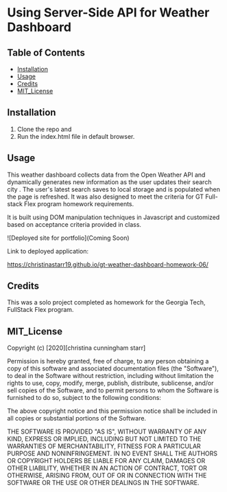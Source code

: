 # Using Server-Side API for Weather Dashboard

## Table of Contents

- [Installation](#installation)
- [Usage](#usage)
- [Credits](#credits)
- [MIT_License](#mit_license)

## Installation

1. Clone the repo and
2. Run the index.html file in default browser.

## Usage

This weather dashboard collects data from the Open Weather API and dynamically generates new information as the user updates their search city . The user's latest search saves to local storage and is populated when the page is refreshed. It was also designed to meet the criteria for GT Full-stack Flex program homework requirements.

It is built using DOM manipulation techniques in Javascript and customized based on acceptance criteria provided in class.

![Deployed site for portfolio](Coming Soon)

Link to deployed application:

https://christinastarr19.github.io/gt-weather-dashboard-homework-06/

## Credits

This was a solo project completed as homework for the Georgia Tech, FullStack Flex program.

## MIT_License

Copyright (c) [2020][christina cunningham starr]

Permission is hereby granted, free of charge, to any person obtaining a copy
of this software and associated documentation files (the "Software"), to deal
in the Software without restriction, including without limitation the rights
to use, copy, modify, merge, publish, distribute, sublicense, and/or sell
copies of the Software, and to permit persons to whom the Software is
furnished to do so, subject to the following conditions:

The above copyright notice and this permission notice shall be included in all
copies or substantial portions of the Software.

THE SOFTWARE IS PROVIDED "AS IS", WITHOUT WARRANTY OF ANY KIND, EXPRESS OR
IMPLIED, INCLUDING BUT NOT LIMITED TO THE WARRANTIES OF MERCHANTABILITY,
FITNESS FOR A PARTICULAR PURPOSE AND NONINFRINGEMENT. IN NO EVENT SHALL THE
AUTHORS OR COPYRIGHT HOLDERS BE LIABLE FOR ANY CLAIM, DAMAGES OR OTHER
LIABILITY, WHETHER IN AN ACTION OF CONTRACT, TORT OR OTHERWISE, ARISING FROM,
OUT OF OR IN CONNECTION WITH THE SOFTWARE OR THE USE OR OTHER DEALINGS IN THE
SOFTWARE.
